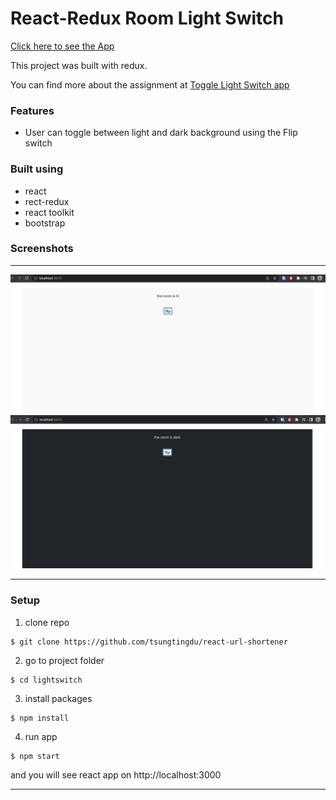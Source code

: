 # React-Redux Room Light Switch

[Click here to see the App](https://fliplightswitch.netlify.app/)

This project was built with redux.

You can find more about the assignment at [Toggle Light Switch app](https://pestotech.teachable.com/courses/1911069/lectures/43351538) 

### Features
* User can toggle between light and dark background using the Flip switch

### Built using
* react
* rect-redux
* react toolkit
* bootstrap

### Screenshots
***
![LightSwitch](src/Images/Light.png)
![DarkSwitch](src/Images/Dark.png)
***

### Setup
1. clone repo
```
$ git clone https://github.com/tsungtingdu/react-url-shortener
```
2. go to project folder
```
$ cd lightswitch
```
3. install packages
```
$ npm install
```
4. run app
```
$ npm start
```

and you will see react app on http://localhost:3000

***
